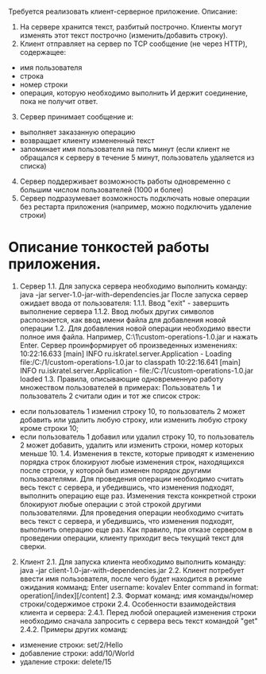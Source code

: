 Требуется реализовать клиент-серверное приложение. Описание:
 
1. На сервере хранится текст, разбитый построчно. Клиенты могут изменять этот текст построчно (изменить/добавить строку).
2. Клиент отправляет на сервер по TCP сообщение (не через HTTP), содержащее:
  - имя пользователя
  - строка
  - номер строки
  - операция, которую необходимо выполнить
И держит соединение, пока не получит ответ.
3. Сервер принимает сообщение и:
  - выполняет заказанную операцию
  - возвращает клиенту измененный текст
  - запоминает имя пользователя на пять минут (если клиент не обращался к серверу в течение 5 минут, пользователь удаляется из списка)
4. Сервер поддерживает возможность работы одновременно с большим числом пользователей (1000 и более)
5. Сервер подразумевает возможность подключать новые операции без рестарта приложения (например, можно подключить удаление строки)

# Описание тонкостей работы приложения.
1. Сервер
1.1. Для запуска сервера необходимо выполнить команду:
      java -jar server-1.0-jar-with-dependencies.jar
После запуска сервер ожидает ввода от пользователя:
1.1.1. Ввод "exit" - завершить выполнение сервера
1.1.2. Ввод любых других символов распознается, как ввод имени файла для добавления новой операции
1.2. Для добавления новой операции необходимо ввести полное имя файла. Например, C:\1\custom-operations-1.0.jar и нажать Enter.
Сервер проинформирует об произведенных изменениях:
10:22:16.633 [main] INFO ru.iskratel.server.Application - Loading file:/C:/1/custom-operations-1.0.jar to classpath
10:22:16.641 [main] INFO ru.iskratel.server.Application - file:/C:/1/custom-operations-1.0.jar loaded
1.3. Правила, описывающие одновременную работу множеством пользователей в примерах:
Пользователь 1 и пользователь 2 считали один и тот же список строк:
  - если пользователь 1 изменил строку 10, то пользователь 2 может добавить или удалить любую строку, или изменить любую строку кроме строки 10;
  - если пользователь 1 добавил или удалил строку 10, то пользователь 2 может добавить, удалить или изменить строки, номер которых меньше 10.
1.4. Изменения в тексте, которые приводят к изменению порядка строк блокируют любые изменения строк, находящихся после строки, у которой был изменен порядок другими пользователями. Для проведения операции необходимо считать весь текст с сервера, и убедившись, что изменения подходят, выполнить операцию еще раз.
Изменения текста конкретной строки блокируют любые операции с этой строкой другими пользователями. Для проведения операции необходимо считать весь текст с сервера, и убедившись, что изменения подходят, выполнить операцию еще раз.
Как правило, при отказе сервером в проведении операции, клиенту приходит весь текущий текст для сверки.
2. Клиент
2.1. Для запуска клиента необходимо выполнить команду:
      java -jar client-1.0-jar-with-dependencies.jar
2.2. Клиент потребует ввести имя пользователя, после чего будет находится в режиме ожидания комманд:
Enter username:
kovalev
Enter command in format: operation[/index][/content]
2.3. Формат команд: имя команды/номер строки/содержимое строки
2.4. Особенности взаимодействия клиента и сервера:
2.4.1. Перед любой операцией изменения строки необходимо сначала запросить с сервера весь текст командой "get"
2.4.2. Примеры других команд:
  - изменение строки: set/2/Hello
  - добавление строки: add/10/World
  - удаление строки: delete/15
